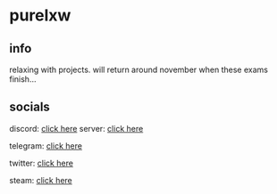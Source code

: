 # purelxw

## info
relaxing with projects. will return around november when these exams finish...

## socials
discord: [click here](https://discord.com/users/343735638085861377)
server: [click here](https://discord.gg/8quahMp)

telegram: [click here](https://t.me/purelxw)

twitter: [click here](https://twitter.com/purelxw)

steam: [click here](https://steamcommunity.com/id/Purelxw)
